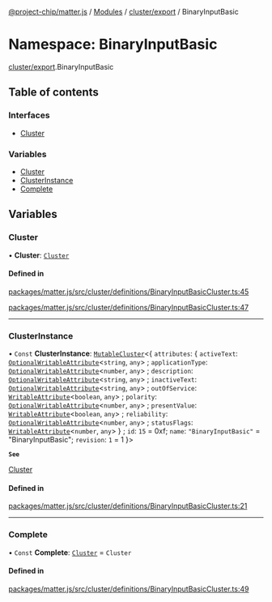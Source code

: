 [@project-chip/matter.js](../README.md) / [Modules](../modules.md) / [cluster/export](cluster_export.md) / BinaryInputBasic

# Namespace: BinaryInputBasic

[cluster/export](cluster_export.md).BinaryInputBasic

## Table of contents

### Interfaces

- [Cluster](../interfaces/cluster_export.BinaryInputBasic.Cluster.md)

### Variables

- [Cluster](cluster_export.BinaryInputBasic.md#cluster)
- [ClusterInstance](cluster_export.BinaryInputBasic.md#clusterinstance)
- [Complete](cluster_export.BinaryInputBasic.md#complete)

## Variables

### Cluster

• **Cluster**: [`Cluster`](../interfaces/cluster_export.BinaryInputBasic.Cluster.md)

#### Defined in

[packages/matter.js/src/cluster/definitions/BinaryInputBasicCluster.ts:45](https://github.com/project-chip/matter.js/blob/904d0c9b952b91f28a21803759c5e5c66ee4d272/packages/matter.js/src/cluster/definitions/BinaryInputBasicCluster.ts#L45)

[packages/matter.js/src/cluster/definitions/BinaryInputBasicCluster.ts:47](https://github.com/project-chip/matter.js/blob/904d0c9b952b91f28a21803759c5e5c66ee4d272/packages/matter.js/src/cluster/definitions/BinaryInputBasicCluster.ts#L47)

___

### ClusterInstance

• `Const` **ClusterInstance**: [`MutableCluster`](../interfaces/cluster_export.MutableCluster-1.md)\<\{ `attributes`: \{ `activeText`: [`OptionalWritableAttribute`](../interfaces/cluster_export.OptionalWritableAttribute.md)\<`string`, `any`\> ; `applicationType`: [`OptionalWritableAttribute`](../interfaces/cluster_export.OptionalWritableAttribute.md)\<`number`, `any`\> ; `description`: [`OptionalWritableAttribute`](../interfaces/cluster_export.OptionalWritableAttribute.md)\<`string`, `any`\> ; `inactiveText`: [`OptionalWritableAttribute`](../interfaces/cluster_export.OptionalWritableAttribute.md)\<`string`, `any`\> ; `outOfService`: [`WritableAttribute`](../interfaces/cluster_export.WritableAttribute.md)\<`boolean`, `any`\> ; `polarity`: [`OptionalWritableAttribute`](../interfaces/cluster_export.OptionalWritableAttribute.md)\<`number`, `any`\> ; `presentValue`: [`WritableAttribute`](../interfaces/cluster_export.WritableAttribute.md)\<`boolean`, `any`\> ; `reliability`: [`OptionalWritableAttribute`](../interfaces/cluster_export.OptionalWritableAttribute.md)\<`number`, `any`\> ; `statusFlags`: [`WritableAttribute`](../interfaces/cluster_export.WritableAttribute.md)\<`number`, `any`\>  } ; `id`: ``15`` = 0xf; `name`: ``"BinaryInputBasic"`` = "BinaryInputBasic"; `revision`: ``1`` = 1 }\>

**`See`**

[Cluster](cluster_export.BinaryInputBasic.md#cluster)

#### Defined in

[packages/matter.js/src/cluster/definitions/BinaryInputBasicCluster.ts:21](https://github.com/project-chip/matter.js/blob/904d0c9b952b91f28a21803759c5e5c66ee4d272/packages/matter.js/src/cluster/definitions/BinaryInputBasicCluster.ts#L21)

___

### Complete

• `Const` **Complete**: [`Cluster`](../interfaces/cluster_export.BinaryInputBasic.Cluster.md) = `Cluster`

#### Defined in

[packages/matter.js/src/cluster/definitions/BinaryInputBasicCluster.ts:49](https://github.com/project-chip/matter.js/blob/904d0c9b952b91f28a21803759c5e5c66ee4d272/packages/matter.js/src/cluster/definitions/BinaryInputBasicCluster.ts#L49)
